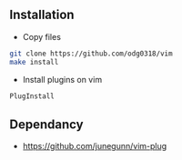 Installation
------------
* Copy files

```bash
git clone https://github.com/odg0318/vim
make install
```

* Install plugins on vim
```bash
PlugInstall
```

Dependancy
----------
* https://github.com/junegunn/vim-plug
